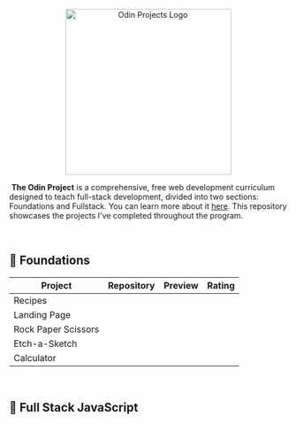 <p align="center">
  <img src="https://imgur.com/QajqDrz.png" alt="Odin Projects Logo" width="300"/>
</p>

&nbsp;**The Odin Project** is a comprehensive, free web development curriculum designed to teach full-stack development, divided into two sections: Foundations and Fullstack. You can learn more about it [here](https://www.theodinproject.com/).
This repository showcases the projects I've completed throughout the program.

&nbsp;
## 🔹 Foundations
| Project             | Repository | Preview | Rating |
|---------------------|------------|---------|--------|
| Recipes             |            |         |        |
| Landing Page        |            |         |        |
| Rock Paper Scissors |            |         |        |
| Etch-a-Sketch       |            |         |        |
| Calculator          |            |         |        |

&emsp;

## 💠 Full Stack JavaScript
